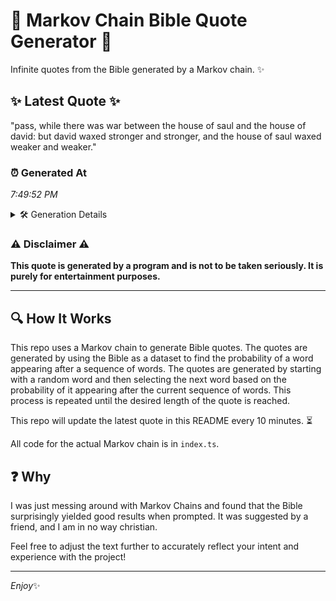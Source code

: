 # 📖 Markov Chain Bible Quote Generator 📖

Infinite quotes from the Bible generated by a Markov chain. ✨

## ✨ Latest Quote ✨
"pass, while there was war between the house of saul and the house of david: but david waxed stronger and stronger, and the house of saul waxed weaker and weaker."

### ⏰ Generated At
*7:49:52 PM*

<details>
    <summary>🛠️ Generation Details</summary>
    <p>
        <strong>🌱 Seed:</strong> pass,<br>
        <strong>🔄 Iterations:</strong> 29<br>
        <strong>📜 Context History:</strong><br>[ pass, ]: while<br>[ pass,, while ]: there<br>[ pass,, while, there ]: was<br>[ pass,, while, there, was ]: war<br>[ pass,, while, there, was, war ]: between<br>[ pass,, while, there, was, war, between ]: the<br>[ while, there, was, war, between, the ]: house<br>[ there, was, war, between, the, house ]: of<br>[ was, war, between, the, house, of ]: saul<br>[ war, between, the, house, of, saul ]: and<br>[ between, the, house, of, saul, and ]: the<br>[ the, house, of, saul, and, the ]: house<br>[ house, of, saul, and, the, house ]: of<br>[ of, saul, and, the, house, of ]: david:<br>[ saul, and, the, house, of, david: ]: but<br>[ and, the, house, of, david:, but ]: david<br>[ the, house, of, david:, but, david ]: waxed<br>[ house, of, david:, but, david, waxed ]: stronger<br>[ of, david:, but, david, waxed, stronger ]: and<br>[ david:, but, david, waxed, stronger, and ]: stronger,<br>[ but, david, waxed, stronger, and, stronger, ]: and<br>[ david, waxed, stronger, and, stronger,, and ]: the<br>[ waxed, stronger, and, stronger,, and, the ]: house<br>[ stronger, and, stronger,, and, the, house ]: of<br>[ and, stronger,, and, the, house, of ]: saul<br>[ stronger,, and, the, house, of, saul ]: waxed<br>[ and, the, house, of, saul, waxed ]: weaker<br>[ the, house, of, saul, waxed, weaker ]: and<br>[ house, of, saul, waxed, weaker, and ]: weaker.<br>
    </p>
</details>

### ⚠️ Disclaimer ⚠️
**This quote is generated by a program and is not to be taken seriously. It is purely for entertainment purposes.**

---

## 🔍 How It Works

This repo uses a Markov chain to generate Bible quotes. The quotes are generated by using the Bible as a dataset to find the probability of a word appearing after a sequence of words. The quotes are generated by starting with a random word and then selecting the next word based on the probability of it appearing after the current sequence of words. This process is repeated until the desired length of the quote is reached.

This repo will update the latest quote in this README every 10 minutes. ⏳

All code for the actual Markov chain is in `index.ts`.

## ❓ Why

I was just messing around with Markov Chains and found that the Bible surprisingly yielded good results when prompted. 
It was suggested by a friend, and I am in no way christian.

Feel free to adjust the text further to accurately reflect your intent and experience with the project!

---

*Enjoy*✨
